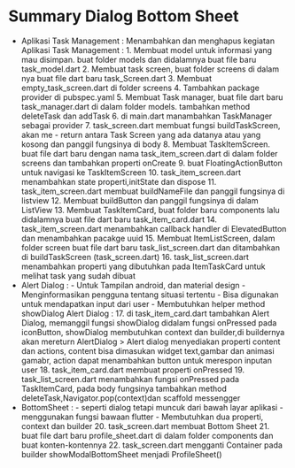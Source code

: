 # Summary Dialog Bottom Sheet
- Aplikasi Task Management : Menambahkan dan menghapus kegiatan
    Aplikasi Task Management :
        1. Membuat model untuk informasi yang mau disimpan. buat folder models dan didalamnya buat file baru task_model.dart 
        2. Membuat task screen, buat folder screens di dalam nya buat file dart baru task_Screen.dart
        3. Membuat empty_task_screen.dart di folder screens
        4. Tambahkan package provider di pubspec.yaml
        5. Membuat Task manager, buat file dart baru task_manager.dart di dalam folder models. tambahkan method deleteTask dan addTask 
        6. di main.dart manambahkan TaskManager sebagai provider
        7. task_screen.dart membuat fungsi buildTaskScreen, akan me - return antara Task Screen yang ada datanya atau yang kosong dan panggil fungsinya di body 
        8. Membuat TaskItemScreen. buat file dart baru dengan nama task_item_screen.dart di dalam folder screens dan tambahkan properti onCreate
        9. buat FloatingActionButton untuk navigasi ke TaskItemScreen
        10. task_item_screen.dart menambahkan state properti,initState dan dispose
        11. task_item_screen.dart membuat buildNameFile dan panggil fungsinya di listview 
        12. Membuat buildButton dan panggil fungsinya di dalam ListView 
        13. Membuat TaskItemCard, buat folder baru components lalu didalamnya buat file dart baru task_item_card.dart
        14. task_item_screen.dart menambahkan callback handler di ElevatedButton dan menambahkan pacakge uuid 
        15. Membuat ItemListScreen, dalam folder screen buat file dart baru task_list_screen.dart dan ditambahkan di buildTaskScreen (task_screen.dart)
        16. task_list_screen.dart menambahkan properti yang dibutuhkan pada ItemTaskCard untuk melihat task yang sudah dibuat
- Alert Dialog : - Untuk Tampilan android, dan material design
                 - Menginformasikan pengguna tentang situasi tertentu 
                 - Bisa digunakan untuk mendapatkan input dari user 
                 - Membutuhkan helper method showDialog
    Alert Dialog :
        17. di task_item_card.dart tambahkan Alert Dialog, memanggil fungsi showDialog didalam fungsi onPressed pada iconButton, showDialog membutuhkan context dan builder,di buildernya akan mereturn AlertDialog
            > Alert dialog menyediakan properti content dan actions, content bisa dimasukan widget text,gambar dan animasi gamabr, action dapat menambahkan button untuk merespon inputan user
        18. task_item_card.dart membuat properti onPressed
        19. task_list_screen.dart menambahkan fungsi onPressed pada TaskItemCard, pada body fungsinya tambahkan method deleteTask,Navigator.pop(context)dan scaffold messengger
- BottomSheet : - seperti dialog tetapi muncuk dari bawah layar aplikasi
                - menggunakan fungsi bawaan flutter
                - Membutuhkan dua properti, context dan builder
        20. task_screen.dart membuat Bottom Sheet
        21. buat file dart baru profile_sheet.dart di dalam folder components dan buat konten-kontennya
        22. task_screen.dart mengganti Container pada builder showModalBottomSheet menjadi ProfileSheet()